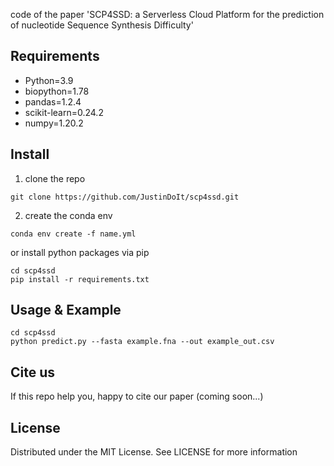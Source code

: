 code of the paper 'SCP4SSD: a Serverless Cloud Platform for the prediction of nucleotide Sequence Synthesis Difficulty'

## Requirements

- Python=3.9
- biopython=1.78
- pandas=1.2.4
- scikit-learn=0.24.2
- numpy=1.20.2

## Install

1. clone the repo

```shell
git clone https://github.com/JustinDoIt/scp4ssd.git
```

2. create the conda env

```shell
conda env create -f name.yml
```

or install python packages via pip

```shell
cd scp4ssd
pip install -r requirements.txt
```

## Usage & Example

```shell
cd scp4ssd
python predict.py --fasta example.fna --out example_out.csv
```

## Cite us

If this repo help you, happy to cite our paper (coming soon...)

## License

Distributed under the MIT License. See LICENSE for more information
